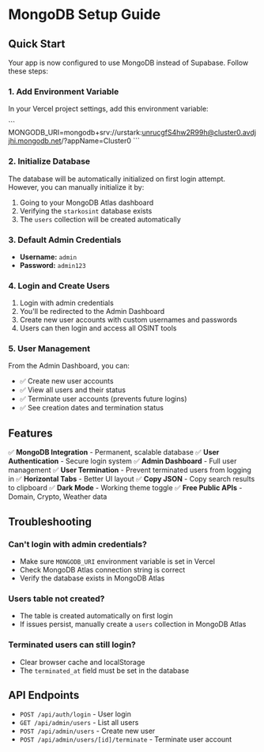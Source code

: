 # MongoDB Setup Guide

## Quick Start

Your app is now configured to use MongoDB instead of Supabase. Follow these steps:

### 1. Add Environment Variable

In your Vercel project settings, add this environment variable:

\`\`\`
MONGODB_URI=mongodb+srv://urstark:unrucgfS4hw2R99h@cluster0.avdjjhi.mongodb.net/?appName=Cluster0
\`\`\`

### 2. Initialize Database

The database will be automatically initialized on first login attempt. However, you can manually initialize it by:

1. Going to your MongoDB Atlas dashboard
2. Verifying the `starkosint` database exists
3. The `users` collection will be created automatically

### 3. Default Admin Credentials

- **Username:** `admin`
- **Password:** `admin123`

### 4. Login and Create Users

1. Login with admin credentials
2. You'll be redirected to the Admin Dashboard
3. Create new user accounts with custom usernames and passwords
4. Users can then login and access all OSINT tools

### 5. User Management

From the Admin Dashboard, you can:
- ✅ Create new user accounts
- ✅ View all users and their status
- ✅ Terminate user accounts (prevents future logins)
- ✅ See creation dates and termination status

## Features

✅ **MongoDB Integration** - Permanent, scalable database
✅ **User Authentication** - Secure login system
✅ **Admin Dashboard** - Full user management
✅ **User Termination** - Prevent terminated users from logging in
✅ **Horizontal Tabs** - Better UI layout
✅ **Copy JSON** - Copy search results to clipboard
✅ **Dark Mode** - Working theme toggle
✅ **Free Public APIs** - Domain, Crypto, Weather data

## Troubleshooting

### Can't login with admin credentials?
- Make sure `MONGODB_URI` environment variable is set in Vercel
- Check MongoDB Atlas connection string is correct
- Verify the database exists in MongoDB Atlas

### Users table not created?
- The table is created automatically on first login
- If issues persist, manually create a `users` collection in MongoDB Atlas

### Terminated users can still login?
- Clear browser cache and localStorage
- The `terminated_at` field must be set in the database

## API Endpoints

- `POST /api/auth/login` - User login
- `GET /api/admin/users` - List all users
- `POST /api/admin/users` - Create new user
- `POST /api/admin/users/[id]/terminate` - Terminate user account
